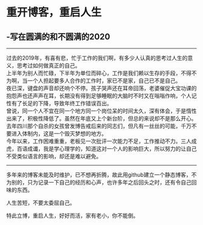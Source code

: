 # 重开博客，重启人生
## -写在圆满的和不圆满的2020

***

过去的2019年，有喜有悲，忙于工作的我们啊，有多少人认真的思考过人生的意义，思考过如何做真正的自己。  
上半年为别人而忙碌，下半年为单位而碎心，工作是我们赖以生存的手段，不得不为啊，当一个人担起要多人合作的工作时，家已不是家，自己已不是自己。  
夜已深，键盘的声音却还响个不停。孩子哭声还在耳帝回荡，老婆催促大宝功课的抱怨声也还声声在耳，长期没有得到足够睡眠的大脑时不时又在嗡嗡作响，个人记性有了长足的下降，导致年终工作错误百出。  
曾说，同一个人不宜在同一个地方同一个岗位呆的时间太久，深有体会，于是惰性出来了，积极性降低了。虽然在年底又上个新台阶，但总的来说却不是那么开心。  
去年四川那个自杀的女孩曾发博告戒后来的同志们，但凡有一丝丝的可能，千万不要进入体制内，这是一个毁灭梦想的地方。  
今年以来，工作困难重重，老板见一次批评一次能力不足，工作推动不力。三人成虎，百语成谶，我是学心理学的，知道这对一个人的影响巨大，所以努力的让自己不受类似语言的影响，却还是难以避免。  

***
多年来的博客未能及时维护，已不想再折腾，故此用github建立一个静态博客，不为别的，只为记录一下自己的经历和心声，也许多年之后回头之时，还有令自己回味的东西。  

人生苦短，不要太委屈自己。  

特此立博，重启人生，好好而活，家有老小，你不能倒。  
